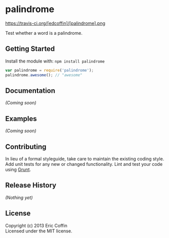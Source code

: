 # palindrome

https://travis-ci.org/[edcoffin]/[palindrome].png

Test whether a word is a palindrome.

## Getting Started
Install the module with: `npm install palindrome`

```javascript
var palindrome = require('palindrome');
palindrome.awesome(); // "awesome"
```

## Documentation
_(Coming soon)_

## Examples
_(Coming soon)_

## Contributing
In lieu of a formal styleguide, take care to maintain the existing coding style. Add unit tests for any new or changed functionality. Lint and test your code using [Grunt](http://gruntjs.com/).

## Release History
_(Nothing yet)_

## License
Copyright (c) 2013 Eric Coffin  
Licensed under the MIT license.
